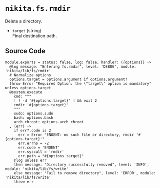 
# `nikita.fs.rmdir`

Delete a directory.

* `target` (string)   
  Final destination path.

## Source Code

    module.exports = status: false, log: false, handler: ({options}) ->
      @log message: "Entering fs.rmdir", level: 'DEBUG', module: 'nikita/lib/fs/rmdir'
      # Normalize options
      options.target = options.argument if options.argument?
      throw Error "Required Option: the \"target\" option is mandatory" unless options.target
      @system.execute
        cmd: """
        [ ! -d '#{options.target}' ] && exit 2
        rmdir '#{options.target}'
        """
        sudo: options.sudo
        bash: options.bash
        arch_chroot: options.arch_chroot
      , (err) ->
        if err?.code is 2
          err = Error "ENOENT: no such file or directory, rmdir '#{options.target}'"
          err.errno = -2
          err.code = 'ENOENT'
          err.syscall = 'rmdir'
          err.path = "#{options.target}"
        @log unless err
        then message: "Directory successfully removed", level: 'INFO', module: 'nikita/lib/fs/write'
        else message: "Fail to remove directory", level: 'ERROR', module: 'nikita/lib/fs/write'
        throw err
